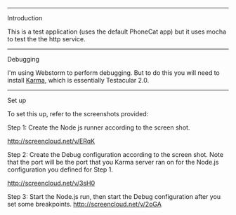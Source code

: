 ------------
Introduction

This is a test application (uses the default PhoneCat app) but it uses mocha to test the the http service. 

-----------
Debugging

I'm using Webstorm to perform debugging. But to do this you will need to install [Karma](http://karma-runner.github.com/0.8/intro/installation.html), which is essentially Testacular 2.0.

----------
Set up 

To set this up, refer to the screenshots provided:

Step 1:
Create the Node js runner according to the screen shot.

http://screencloud.net/v/ERqK

Step 2:
Create the Debug configuration according to the screen shot. Note that the port will be the port that you Karma server ran on for the Node.js configuration you defined for Step 1.

http://screencloud.net/v/3sH0

Step 3: 
Start the Node.js run, then start the Debug configuration after you set some breakpoints.
http://screencloud.net/v/2oGA

